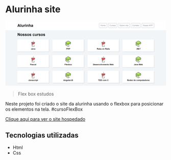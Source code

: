 # Alurinha site

<img src=".github/site-alurinha-preview.png" src="Visualização do site da alurinha."/>

> Flex box estudos

Neste projeto foi criado o site da alurinha usando o flexbox para posicionar os elementos na tela. #cursoFlexBox

[Clique aqui para ver o site hospedado](https://ericodesenvolvedor.github.io/flex-box-curso/)

## Tecnologias utilizadas

- Html
- Css